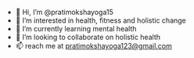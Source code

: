- 👋 Hi, I’m @pratimokshayoga15
- 👀 I’m interested in health, fitness and holistic change 
- 🌱 I’m currently learning mental health 
- 💞️ I’m looking to collaborate on holistic health
- 📫 reach me at pratimokshayoga123@gmail.com

<!---
pratimokshayoga15/pratimokshayoga15 is a ✨ special ✨ repository because its `README.md` (this file) appears on your GitHub profile.
You can click the Preview link to take a look at your changes.
--->
